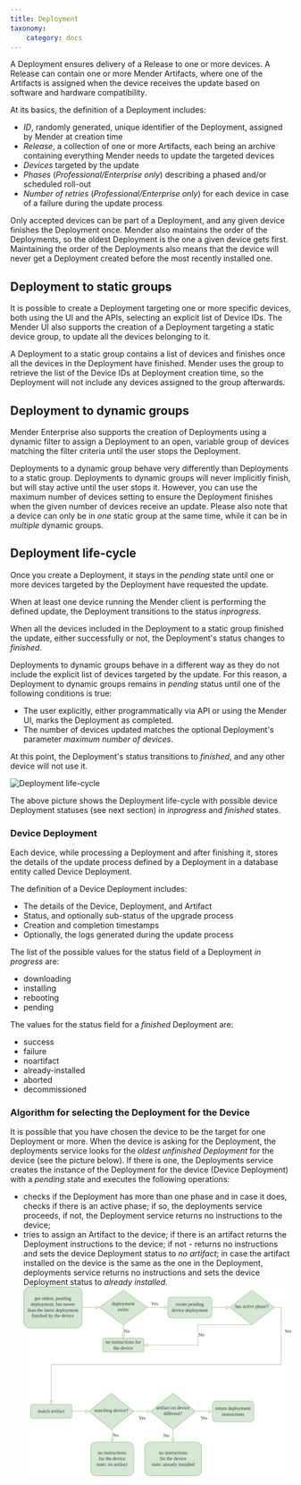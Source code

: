 ```yaml
---
title: Deployment
taxonomy:
    category: docs
---
```


A Deployment ensures delivery of a Release to one or more devices. A Release can contain one or more Mender Artifacts, where one of the Artifacts is assigned when the device receives the update based on software and hardware compatibility.

At its basics, the definition of a Deployment includes:

* *ID*, randomly generated, unique identifier of the Deployment, assigned by Mender at creation time
* *Release*, a collection of one or more Artifacts, each being an archive containing everything Mender needs to update the targeted devices
* *Devices* targeted by the update
* *Phases* (_Professional/Enterprise only_) describing a phased and/or scheduled roll-out
* *Number of retries* (_Professional/Enterprise only_) for each device in case of a failure during the update process

Only accepted devices can be part of a Deployment, and any given device finishes the Deployment once.
Mender also maintains the order of the Deployments, so the oldest Deployment is the one a given device gets first.
Maintaining the order of the Deployments also means that the device will never get a Deployment created before the most recently installed one.

## Deployment to static groups

It is possible to create a Deployment targeting one or more specific devices, both using the UI and the APIs, selecting an explicit list of Device IDs.
The Mender UI also supports the creation of a Deployment targeting a static device group, to update all the devices belonging to it.

A Deployment to a static group contains a list of devices and finishes once all the devices in the Deployment have finished.
Mender uses the group to retrieve the list of the Device IDs at
Deployment creation time, so the Deployment will not include any devices assigned to the group afterwards.


## Deployment to dynamic groups

Mender Enterprise also supports the creation of Deployments using a dynamic filter to assign a Deployment to an open, variable group of devices matching the filter criteria until the user stops the Deployment.

Deployments to a dynamic group behave very differently than Deployments to a static
group. Deployments to dynamic groups will never implicitly finish, but will stay
active until the user stops it. However, you can use the maximum number
of devices setting to ensure the Deployment finishes when the given number of devices
receive an update. Please also note that a device can only be in *one* static
group at the same time, while it can be in *multiple* dynamic groups.


## Deployment life-cycle

Once you create a Deployment, it stays in the *pending* state until one or more
devices targeted by the Deployment have requested the update.

When at least one device running the Mender client is performing the defined update, the Deployment transitions to the status *inprogress*.

When all the devices included in the Deployment to a static group finished the update, either successfully or not, the Deployment's status changes to *finished*.

Deployments to dynamic groups behave in a different way as they do not include the explicit list of devices targeted by the update. For this reason, a Deployment to dynamic groups remains in *pending* status until one of the following conditions is true:

* The user explicitly, either programmatically via API or using the Mender UI, marks the Deployment as completed.
* The number of devices updated matches the optional Deployment's parameter *maximum number of devices*.

At this point, the Deployment's status transitions to *finished*, and any other device will not use it.

![Deployment life-cycle](deploymentLifecycle.png)

The above picture shows the Deployment life-cycle with possible device Deployment statuses (see next section)
in *inprogress* and *finished* states.


### Device Deployment

Each device, while processing a Deployment and after finishing it, stores the details of the update process defined by a Deployment in a database entity called Device Deployment.

The definition of a Device Deployment includes:

* The details of the Device, Deployment, and Artifact
* Status, and optionally sub-status of the upgrade process
* Creation and completion timestamps
* Optionally, the logs generated during the update process

The list of the possible values for the status field of a Deployment *in progress* are:

* downloading
* installing
* rebooting
* pending

The values for the status field for a *finished* Deployment are:

* success
* failure
* noartifact
* already-installed
* aborted
* decommissioned


### Algorithm for selecting the Deployment for the Device

It is possible that you have chosen the device to be the target for one Deployment or more.
When the device is asking for the Deployment, the deployments service looks for
the *oldest unfinished Deployment* for the device (see the picture below).
If there is one, the Deployments service creates the instance of the Deployment for the device (Device Deployment) with a *pending* state and executes the following operations:
* checks if the Deployment has more than one phase and in case it does, checks if there is an active phase; if so, the deployments service proceeds, if not, the Deployment service returns no instructions to the device;
* tries to assign an Artifact to the device; if there is an artifact returns the Deployment instructions to the device; if not - returns no instructions and sets the device Deployment status to *no artifact*; in case the artifact installed on the device is the same as the one in the Deployment, deployments service returns no instructions and sets the device Deployment status to *already installed*.
![Select Deployment Algorithm](selectDeploymentForDeviceAlgorithm.png)
